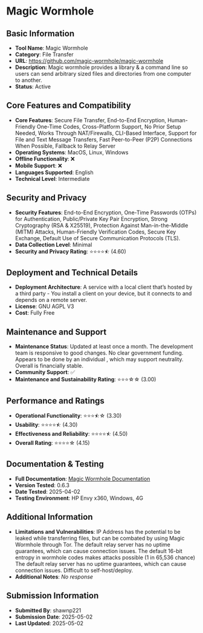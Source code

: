 # Magic Wormhole

## Basic Information
- **Tool Name**: Magic Wormhole
- **Category**: File Transfer
- **URL**: https://github.com/magic-wormhole/magic-wormhole
- **Description**: Magic wormhole provides a library & a command line so users can send arbitrary sized files and directories from one computer to another.
- **Status**: Active

## Core Features and Compatibility
- **Core Features**: Secure File Transfer, End-to-End Encryption, Human-Friendly One-Time Codes, Cross-Platform Support, No Prior Setup Needed, Works Through NAT/Firewalls, CLI-Based Interface, Support for File and Text Message Transfers, Fast Peer-to-Peer (P2P) Connections When Possible, Fallback to Relay Server
- **Operating Systems**: MacOS, Linux, Windows
- **Offline Functionality**: ❌
- **Mobile Support**: ❌
- **Languages Supported**: English
- **Technical Level**: Intermediate

## Security and Privacy
- **Security Features**: End-to-End Encryption, One-Time Passwords (OTPs) for Authentication, Public/Private Key Pair Encryption, Strong Cryptography (RSA & X25519), Protection Against Man-in-the-Middle (MITM) Attacks, Human-Friendly Verification Codes, Secure Key Exchange, Default Use of Secure Communication Protocols (TLS).
- **Data Collection Level**: Minimal
- **Security and Privacy Rating**: ⭐⭐⭐⭐⯪ (4.60)

## Deployment and Technical Details
- **Deployment Architecture**: A service with a local client that’s hosted by a third party - You install a client on your device, but it connects to and depends on a remote server.
- **License**: GNU AGPL V3
- **Cost**: Fully Free

## Maintenance and Support
- **Maintenance Status**: Updated at least once a month. The development team is responsive to good changes. No clear government funding. Appears to be done by an individual , which may support neutrality. Overall is financially stable.
- **Community Support**: ✅
- **Maintenance and Sustainability Rating**: ⭐⭐⭐☆☆ (3.00)

## Performance and Ratings
- **Operational Functionality**: ⭐⭐⭐⯪☆ (3.30)
- **Usability**: ⭐⭐⭐⭐⯪ (4.30)
- **Effectiveness and Reliability**: ⭐⭐⭐⭐⯪ (4.50)
- **Overall Rating**: ⭐⭐⭐⭐☆ (4.15)

## Documentation & Testing
- **Full Documentation**: [Magic Wormhole Documentation](https://github.com/user-attachments/files/20004139/Magic.Wormhole.Analysis.pdf)
- **Version Tested**: 0.6.3
- **Date Tested**: 2025-04-02
- **Testing Environment**: HP Envy x360, Windows, 4G

## Additional Information
- **Limitations and Vulnerabilities**: IP Address has the potential to be leaked while transferring files, but can be combated by using Magic Wormhole through Tor.
The default relay server has no uptime guarantees, which can cause connection issues.
The default 16-bit entropy in wormhole codes makes attacks possible (1 in 65,536 chance)
The default relay server has no uptime guarantees, which can cause connection issues.
Difficult to self-host/deploy.
- **Additional Notes**: _No response_

## Submission Information
- **Submitted By**: shawnp221
- **Submission Date**: 2025-05-02
- **Last Updated**: 2025-05-02
